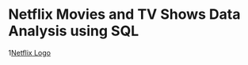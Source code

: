 # Netflix Movies and TV Shows Data Analysis using SQL
1[Netflix Logo](https://github.com/SanchiM29/Netflix_SQL_Project/blob/main/logo.png)
